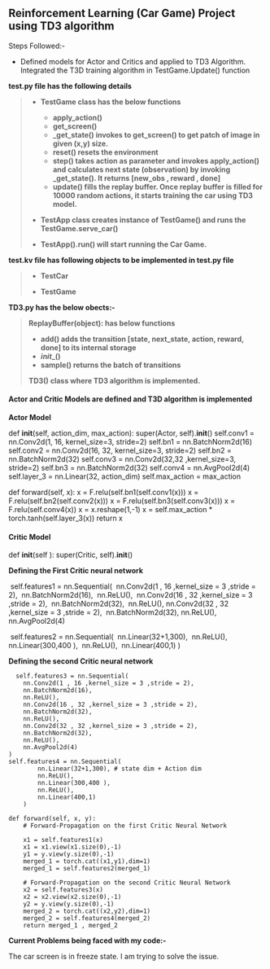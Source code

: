 ## Reinforcement Learning (Car Game) Project using TD3 algorithm

Steps Followed:-

- Defined models for Actor and Critics and applied to TD3 Algorithm. Integrated the T3D training algorithm in TestGame.Update() function

**test.py file has the following details**

> - **TestGame class has the below functions**
>
>   - **apply_action()**
>   - **get_screen()**
>   - **_get_state()  invokes to get_screen() to get patch of image in given (x,y) size.**
>   - **reset()   resets the environment**
>   - **step()  takes action as parameter and invokes apply_action() and calculates next state (observation) by invoking _get_state(). It returns [new_obs , reward , done]**
>   - **update() fills the replay buffer. Once replay buffer is filled for 10000 random actions, it starts training the car using TD3 model.**
>
> - **TestApp class creates instance of TestGame() and runs the TestGame.serve_car()**
>
> - **TestApp().run() will start running the Car Game.**
>
>   



**test.kv file has following objects to be implemented in test.py file**

> - **TestCar**
>
> - **TestGame**
>
>   

**TD3.py has the below obects:-**

> **ReplayBuffer(object): has below functions**
>
> - **add()  adds the transition [state, next_state, action, reward, done] to its internal storage**
> - **_init__()**
> - **sample() returns the batch of transitions**
>
> **TD3() class where TD3 algorithm is implemented.**



#### Actor and Critic Models are defined and T3D algorithm is implemented

**Actor Model**

  def __init__(self, action_dim, max_action):
    super(Actor, self).__init__()
    self.conv1 = nn.Conv2d(1, 16, kernel_size=3, stride=2)
    self.bn1 = nn.BatchNorm2d(16)
    self.conv2 = nn.Conv2d(16, 32, kernel_size=3, stride=2)
    self.bn2 = nn.BatchNorm2d(32)
    self.conv3 = nn.Conv2d(32,32 ,kernel_size=3, stride=2)
    self.bn3 = nn.BatchNorm2d(32)
    self.conv4 = nn.AvgPool2d(4)
    self.layer_3 = nn.Linear(32, action_dim)
    self.max_action = max_action

  def forward(self, x):
    x = F.relu(self.bn1(self.conv1(x)))
    x = F.relu(self.bn2(self.conv2(x)))
    x = F.relu(self.bn3(self.conv3(x)))
    x = F.relu(self.conv4(x))
    x = x.reshape(1,-1)
    x = self.max_action * torch.tanh(self.layer_3(x))
    return x

#### **Critic Model**

  def __init__(self ):
        super(Critic, self).__init__()

**Defining the First Critic neural network**

​        self.features1 = nn.Sequential(
​        	nn.Conv2d(1 , 16 ,kernel_size = 3 ,stride = 2),
​        	nn.BatchNorm2d(16),
​        	nn.ReLU(),
​        	nn.Conv2d(16 , 32 ,kernel_size = 3 ,stride = 2),
​        	nn.BatchNorm2d(32),
​        	nn.ReLU(),
​        	nn.Conv2d(32 , 32 ,kernel_size = 3 ,stride = 2),
​        	nn.BatchNorm2d(32),
​        	nn.ReLU(),
​        	nn.AvgPool2d(4) 

​	self.features2 = nn.Sequential(
​       	 nn.Linear(32+1,300),
​        	nn.ReLU(),
​        	nn.Linear(300,400 ),
​        	nn.ReLU(),
​        	nn.Linear(400,1)
   	 )

**Defining the second Critic neural network**

      self.features3 = nn.Sequential(
        nn.Conv2d(1 , 16 ,kernel_size = 3 ,stride = 2),
        nn.BatchNorm2d(16),
        nn.ReLU(),
        nn.Conv2d(16 , 32 ,kernel_size = 3 ,stride = 2),
        nn.BatchNorm2d(32),
        nn.ReLU(),
        nn.Conv2d(32 , 32 ,kernel_size = 3 ,stride = 2),
        nn.BatchNorm2d(32),
        nn.ReLU(),
        nn.AvgPool2d(4) 
    )
    self.features4 = nn.Sequential(
            nn.Linear(32+1,300), # state dim + Action dim
            nn.ReLU(),
            nn.Linear(300,400 ),
            nn.ReLU(),
            nn.Linear(400,1)
        )
        
    def forward(self, x, y):
        # Forward-Propagation on the first Critic Neural Network
    
        x1 = self.features1(x)
        x1 = x1.view(x1.size(0),-1)
        y1 = y.view(y.size(0),-1)
        merged_1 = torch.cat((x1,y1),dim=1)
        merged_1 = self.features2(merged_1)
    
        # Forward-Propagation on the second Critic Neural Network
        x2 = self.features3(x)
        x2 = x2.view(x2.size(0),-1)
        y2 = y.view(y.size(0),-1)
        merged_2 = torch.cat((x2,y2),dim=1)
        merged_2 = self.features4(merged_2)
        return merged_1 , merged_2


**Current Problems being faced with my code:-**

The car screen is in freeze state. I am  trying to solve the issue.